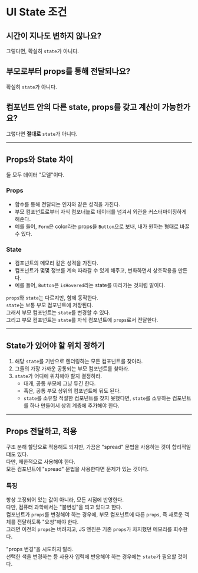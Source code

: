 # UI State 조건

## 시간이 지나도 변하지 않나요?

그렇다면, 확실히 `state`가 아니다.

## 부모로부터 props를 통해 전달되나요?

확실히 `state`가 아니다.

## 컴포넌트 안의 다른 state, props를 갖고 계산이 가능한가요?

그렇다면 **절대로** `state`가 아니다.

---

## Props와 State 차이

둘 모두 데이터 "모델"이다. <br />

### Props

- 함수를 통해 전달되는 인자와 같은 성격을 가진다. <br />
- 부모 컴포넌트로부터 자식 컴포너늩로 데이터를 넘겨서 외관을 커스터마이징하게 해준다. <br />
- 예를 들어, `Form`은 color라는 props을 `Button`으로 보내, 내가 원하는 형태로 바꿀 수 있다.

### State

- 컴포넌트의 메모리 같은 성격을 가진다. <br />
- 컴포넌트가 몇몇 정보를 계속 따라갈 수 있게 해주고, 변화하면서 상호작용을 만든다. <br />
- 예를 들어, `Button`은 `isHovered`라는 state를 따라가는 것처럼 말이다.

`props`와 `state`는 다르지만, 함께 동작한다. <br />
`state`는 보통 부모 컴포넌트에 저장된다. <br />
그래서 부모 컴포넌트는 `state`를 변경할 수 있다. <br />
그리고 부모 컴포넌트는 `state`를 자식 컴포넌트에 `props`로서 전달한다.

---

## State가 있어야 할 위치 정하기

1. 해당 `state`를 기반으로 렌더링하는 모든 컴포넌트를 찾아라. <br />
2. 그들의 가장 가까운 공통되는 부모 컴포넌트를 찾아라. <br />
3. `state`가 어디에 위치해야 할지 결정하라. <br />
   - 대개, 공통 부모에 그냥 두긴 한다. <br />
   - 혹은, 공통 부모 상위의 컴포넌트에 둬도 된다. <br />
   - `state`를 소유할 적절한 컴포넌트를 찾지 못했다면, `state`를 소유하는 컴포넌트를 하나 만들어서 상위 계층에 추가해야 한다.

---

## Props 전달하고, 적용

구조 분해 할당으로 적용해도 되지만, 가끔은 "spread" 문법을 사용하는 것이 합리적일 떄도 있다. <br />
다만, 제한적으로 사용해야 한다. <br />
모든 컴포넌트에 "spread" 문법을 사용한다면 문제가 있는 것이다.

### 특징

항상 고정되어 있는 값이 아니라, 모든 시점에 반영한다. <br />
다만, 컴퓨터 과학에서는 "불변성"을 띄고 있다고 한다. <br />
컴포넌트가 `props`를 변경해야 하는 경우에, 부모 컴포넌트에 다른 `props`, 즉 새로운 객체를 전달하도록 "요청"해야 한다. <br />
그러면 이전의 `props`는 버려지고, JS 엔진은 기존 `props`가 차지했던 메모리를 회수한다.

"props 변경"을 시도하지 말라. <br />
선택한 색을 변경하는 등 사용자 입력에 반응해야 하는 경우에는 `state`가 필요할 것이다.
